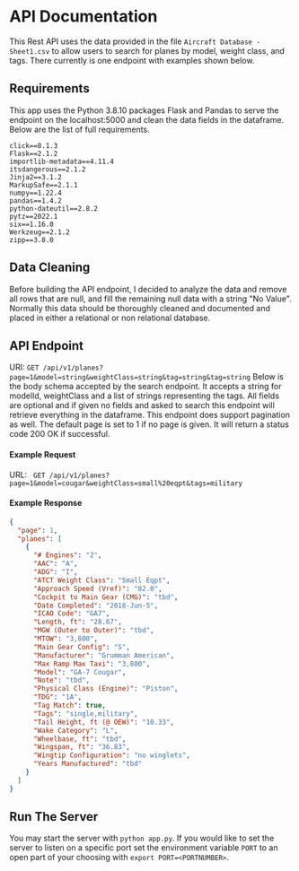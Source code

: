 # API Documentation

This Rest API uses the data provided in the file `Aircraft Database - Sheet1.csv` to allow users to search for planes by model, weight class, and tags. There currently is one endpoint with examples shown below.
## Requirements
This app uses the Python 3.8.10 packages Flask and Pandas to serve the endpoint on the localhost:5000 and clean the data fields in the dataframe. Below are the list of full requirements.

``` text
click==8.1.3
Flask==2.1.2
importlib-metadata==4.11.4
itsdangerous==2.1.2
Jinja2==3.1.2
MarkupSafe==2.1.1
numpy==1.22.4
pandas==1.4.2
python-dateutil==2.8.2
pytz==2022.1
six==1.16.0
Werkzeug==2.1.2
zipp==3.8.0
```

## Data Cleaning

Before building the API endpoint, I decided to analyze the data and remove all rows that are null, and fill the remaining null data with a string "No Value". Normally this data should be thoroughly cleaned and documented and placed in either a relational or non relational database.

## API Endpoint

URI: `GET /api/v1/planes?page=1&model=string&weightClass=string&tag=string&tag=string`
Below is the body schema accepted by the search endpoint. It accepts a string for modelId, weightClass and a list of strings representing the tags. All fields are optional and if given no fields and asked to search this endpoint will retrieve everything in the dataframe. This endpoint does support pagination as well. The default page is set to 1 if no page is given. It will return a status code 200 OK if successful.

#### Example Request

URL: ` GET /api/v1/planes?page=1&model=cougar&weightClass=small%20eqpt&tags=military`

#### Example Response
```JSON
{
  "page": 1,
  "planes": [
    {
      "# Engines": "2",
      "AAC": "A",
      "ADG": "I",
      "ATCT Weight Class": "Small Eqpt",
      "Approach Speed (Vref)": "82.0",
      "Cockpit to Main Gear (CMG)": "tbd",
      "Date Completed": "2018-Jun-5",
      "ICAO Code": "GA7",
      "Length, ft": "28.67",
      "MGW (Outer to Outer)": "tbd",
      "MTOW": "3,800",
      "Main Gear Config": "S",
      "Manufacturer": "Grumman American",
      "Max Ramp Max Taxi": "3,800",
      "Model": "GA-7 Cougar",
      "Note": "tbd",
      "Physical Class (Engine)": "Piston",
      "TDG": "1A",
      "Tag Match": true,
      "Tags": "single,military",
      "Tail Height, ft (@ OEW)": "10.33",
      "Wake Category": "L",
      "Wheelbase, ft": "tbd",
      "Wingspan, ft": "36.83",
      "Wingtip Configuration": "no winglets",
      "Years Manufactured": "tbd"
    }
  ]
}
```
## Run The Server
You may start the server with `python app.py`. If you would like to set the server to listen on a specific port set the environment variable `PORT` to an open part of your choosing with 
`export PORT=<PORTNUMBER>`.

